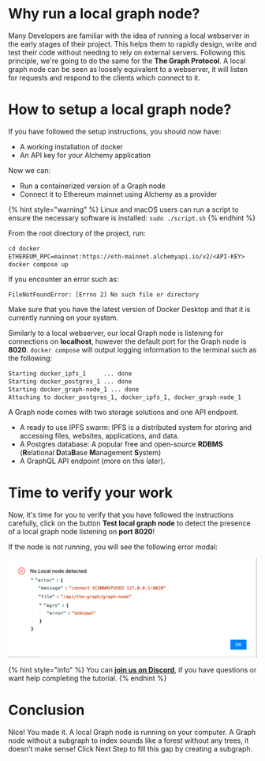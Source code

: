 # Why run a local graph node?

Many Developers are familiar with the idea of running a local webserver in the early stages of their project. This helps them to rapidly design, write and test their code without needing to rely on external servers. Following this principle, we're going to do the same for the **The Graph Protocol**. A local graph node can be seen as loosely equivalent to a webserver, it will listen for requests and respond to the clients which connect to it.

# How to setup a local graph node?

If you have followed the setup instructions, you should now have:

- A working installation of docker
- An API key for your Alchemy application

Now we can:

- Run a containerized version of a Graph node
- Connect it to Ethereum mainnet using Alchemy as a provider

{% hint style="warning" %}
Linux and macOS users can run a script to ensure the necessary software is installed: `sudo ./script.sh`
{% endhint %}

From the root directory of the project, run:

```text
cd docker
ETHEREUM_RPC=mainnet:https://eth-mainnet.alchemyapi.io/v2/<API-KEY> docker compose up
```

If you encounter an error such as:

```text
FileNotFoundError: [Errno 2] No such file or directory
```

Make sure that you have the latest version of Docker Desktop and that it is currently running on your system.

Similarly to a local webserver, our local Graph node is listening for connections on **localhost**, however the default port for the 
Graph node is **8020**. `docker compose` will output logging information to the terminal such as the following:

```text
Starting docker_ipfs_1     ... done
Starting docker_postgres_1 ... done
Starting docker_graph-node_1 ... done
Attaching to docker_postgres_1, docker_ipfs_1, docker_graph-node_1
```

A Graph node comes with two storage solutions and one API endpoint.

- A ready to use IPFS swarm: IPFS is a distributed system for storing and accessing files, websites, applications, and data.
- A Postgres database: A popular free and open-source **RDBMS** (**R**elational **D**ata**B**ase **M**anagement **S**ystem)
- A GraphQL API endpoint (more on this later).

# Time to verify your work

Now, it's time for you to verify that you have followed the instructions carefully, click on the button **Test local graph node** to detect the presence of a local graph node listening on **port 8020**!

If the node is not running, you will see the following error modal:

![](../assets/the_graph-no-local-node.png)


{% hint style="info" %}
You can [**join us on Discord**](https://discord.gg/fszyM7K), if you have questions or want help completing the tutorial.
{% endhint %}

# Conclusion

Nice! You made it. A local Graph node is running on your computer. A Graph node without a subgraph to index sounds like a forest without any trees, it doesn't make sense! Click Next Step to fill this gap by creating a subgraph.
